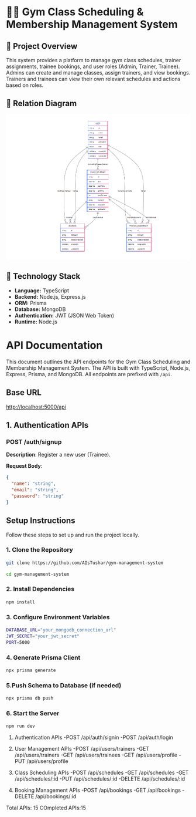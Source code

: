 # 🏋️‍♂️ Gym Class Scheduling & Membership Management System

## 📌 Project Overview

This system provides a platform to manage gym class schedules, trainer assignments, trainee bookings, and user roles (Admin, Trainer, Trainee). Admins can create and manage classes, assign trainers, and view bookings. Trainers and trainees can view their own relevant schedules and actions based on roles.

## 🧩 Relation Diagram

![Relational Diagram](./RelationDiagram.png)

## 🚀 Technology Stack

- **Language:** TypeScript
- **Backend:** Node.js, Express.js
- **ORM:** Prisma
- **Database:** MongoDB
- **Authentication:** JWT (JSON Web Token)
- **Runtime:** Node.js

# API Documentation

This document outlines the API endpoints for the Gym Class Scheduling and Membership Management System. The API is built with TypeScript, Node.js, Express, Prisma, and MongoDB. All endpoints are prefixed with `/api`.

## Base URL

[http://localhost:5000/api](http://localhost:5000/api)

## 1. Authentication APIs

### POST /auth/signup

**Description**: Register a new user (Trainee).

**Request Body**:

```json
{
  "name": "string",
  "email": "string",
  "password": "string"
}
```

## Setup Instructions

Follow these steps to set up and run the project locally.

### 1. Clone the Repository

```bash
git clone https://github.com/AIsTushar/gym-management-system
```

```bash
cd gym-management-system
```

### 2. Install Dependencies

```bash
npm install
```

### 3. Configure Environment Variables

```bash
DATABASE_URL="your_mongodb_connection_url"
JWT_SECRET="your_jwt_secret"
PORT=5000
```

### 4. Generate Prisma Client

```bash
npx prisma generate
```

### 5.Push Schema to Database (if needed)

```bash
npx prisma db push
```

### 6. Start the Server

```bash
npm run dev
```

1. Authentication APIs
   -POST /api/auth/signin
   -POST /api/auth/login

2. User Management APIs
   -POST /api/users/trainers
   -GET /api/users/trainers
   -GET /api/users/trainees
   -GET /api/users/profile
   -PUT /api/users/profile

3. Class Scheduling APIs
   -POST /api/schedules
   -GET /api/schedules
   -GET /api/schedules/:id
   -PUT /api/schedules/:id
   -DELETE /api/schedules/:id

4. Booking Management APIs
   -POST /api/bookings
   -GET /api/bookings
   -DELETE /api/bookings/:id

Total APIs: 15 COmpleted APIs:15

```

```
